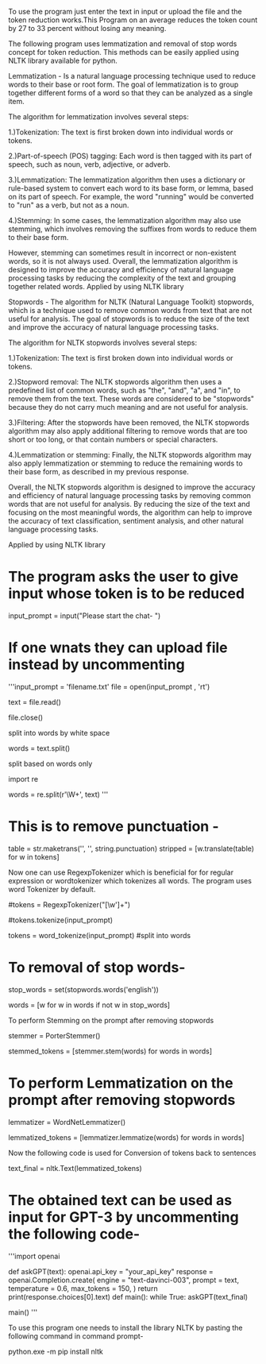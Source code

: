 To use the program just enter the text in input or upload the file and the token reduction works.This Program on an average reduces the token count by 27 to 33 percent without losing any meaning.

The following program uses lemmatization and removal of stop words concept for token reduction.
This methods can be easily applied using NLTK library available for python.

Lemmatization - Is a natural language processing technique used to reduce words to their base or root form. The goal of lemmatization is to group together different forms of a word so that they can be analyzed as a single item.

The algorithm for lemmatization involves several steps:

1.)Tokenization: The text is first broken down into individual words or tokens.

2.)Part-of-speech (POS) tagging: Each word is then tagged with its part of speech, such as noun, verb, adjective, or adverb.

3.)Lemmatization: The lemmatization algorithm then uses a dictionary or rule-based system to convert each word to its base form, or lemma, based on its part of speech. For example, the word "running" would be converted to "run" as a verb, but not as a noun.

4.)Stemming: In some cases, the lemmatization algorithm may also use stemming, which involves removing the suffixes from words to reduce them to their base form.

However, stemming can sometimes result in incorrect or non-existent words, so it is not always used.
Overall, the lemmatization algorithm is designed to improve the accuracy and efficiency of natural language processing tasks by reducing the complexity of the text and grouping together related words.
Applied by using NLTK library

Stopwords - The algorithm for NLTK (Natural Language Toolkit) stopwords, which is a technique used to remove common words from text that are not useful for analysis. The goal of stopwords is to reduce the size of the text and improve the accuracy of natural language processing tasks.

The algorithm for NLTK stopwords involves several steps:

1.)Tokenization: The text is first broken down into individual words or tokens.

2.)Stopword removal: The NLTK stopwords algorithm then uses a predefined list of common words, such as "the", "and", "a", and "in", to remove them from the text. These words are considered to be "stopwords" because they do not carry much meaning and are not useful for analysis.

3.)Filtering: After the stopwords have been removed, the NLTK stopwords algorithm may also apply additional filtering to remove words that are too short or too long, or that contain numbers or special characters.

4.)Lemmatization or stemming: Finally, the NLTK stopwords algorithm may also apply lemmatization or stemming to reduce the remaining words to their base form, as described in my previous response.

Overall, the NLTK stopwords algorithm is designed to improve the accuracy and efficiency of natural language processing tasks by removing common words that are not useful for analysis. By reducing the size of the text and focusing on the most meaningful words, the algorithm can help to improve the accuracy of text classification, sentiment analysis, and other natural language processing tasks.

Applied by using NLTK library

# The program asks the user to give input whose token is to be reduced 

input_prompt = input("Please start the chat- ")

# If one wnats they can upload file instead by uncommenting

'''input_prompt = 'filename.txt'
file = open(input_prompt , 'rt')

text = file.read()

file.close()

split into words by white space

words = text.split()

split based on words only

import re

words = re.split(r'\W+', text)
'''

# This is to remove punctuation -

table = str.maketrans('', '', string.punctuation)
stripped = [w.translate(table) for w in tokens]

Now one can use RegexpTokenizer which is beneficial for for regular expression or wordtokenizer which tokenizes all words. The program uses word Tokenizer by default.

#tokens = RegexpTokenizer("[\w']+")

#tokens.tokenize(input_prompt)

tokens = word_tokenize(input_prompt)  #split into words

# To removal of stop words-

stop_words = set(stopwords.words('english'))

words = [w for w in words if not w in stop_words]

To perform Stemming on the prompt after removing stopwords

stemmer = PorterStemmer()

stemmed_tokens = [stemmer.stem(words) for words in words]

# To perform Lemmatization on the prompt after removing stopwords

lemmatizer = WordNetLemmatizer()

lemmatized_tokens = [lemmatizer.lemmatize(words) for words in words]

Now the following code is used for Conversion of tokens back to sentences

text_final = nltk.Text(lemmatized_tokens)

# The obtained text can be used as input for GPT-3 by uncommenting the following code-

'''import openai

def askGPT(text):
    openai.api_key = "your_api_key"
    response = openai.Completion.create(
        engine = "text-davinci-003",
        prompt = text,
        temperature = 0.6,
        max_tokens = 150,
    )
    return print(response.choices[0].text)
def main():
    while True:
        askGPT(text_final)

main()
'''

To use this program one needs to install the library NLTK by pasting the following command in command prompt-

python.exe -m pip install nltk
